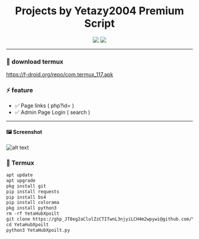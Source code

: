 <h1 align="center">
  Projects by Yetazy2004
  Premium Script
</h1>

<p align="center">
  <img src="https://img.shields.io/badge/Python-3.x-blue?style=for-the-badge&logo=python&logoColor=white"/>
  <img src="https://img.shields.io/badge/Status-Active-success?style=for-the-badge"/>
</p>

---
### 📁 download termux
https://f-droid.org/repo/com.termux_117.apk


### ⚡ feature
- ✅ Page links ( php?id= )
- ✅ Admin Page Login ( search )
---
#### 🖼️ Screenshot
![alt text](https://github.com/Yetazyyy/YetaHubXpoilt/blob/main/Screenshot_2025-09-08-12-30-00-969_ru.iiec.pydroid3-edit.jpg?raw=true)

### 📱 Termux
```txt
apt update
apt upgrade
pkg install git
pip install requests
pip install bs4
pip install colorama
pkg install python3
rm -rf YetaHubXpoilt
git clone https://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@github.com/Yetazyyy/YetaHubXpoilt.git
cd YetaHubXpoilt
python3 YetaHubXpoilt.py
